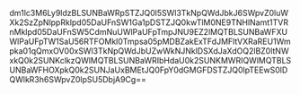 dm1lc3M6Ly9ldzBLSUNBaWRpSTZJQ0l5SWl3TkNpQWdJbkJ6SWpvZ0luWXk2SzZpNlppRklpd05DaUFnSW1Ga1pDSTZJQ0kwTlM0NE9TNHlNamt1TVRnMklpd05DaUFnSW5CdmNuUWlPaUFpTmpJNU9EZ2lMQTBLSUNBaWFXUWlPaUFpTW1SaU56RTFOMkl0Tmpsa05pMDBZakExTFdJMFltVXRaREU1Wmpka01qQmxOV00xSWl3TkNpQWdJbUZwWkNJNklDSXdJaXdOQ2lBZ0ltNWxkQ0k2SUNKclkzQWlMQTBLSUNBaWRIbHdaU0k2SUNKMWRIQWlMQTBLSUNBaWFHOXpkQ0k2SUNJaUxBMEtJQ0FpY0dGMGFDSTZJQ0lpTEEwS0lDQWlkR3h6SWpvZ0lpSU5DbjA9Cg==
